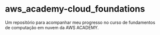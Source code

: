 # aws_academy-cloud_foundations
Um repositório para acompanhar meu progresso no curso de fundamentos de computação em nuvem da AWS ACADEMY.
